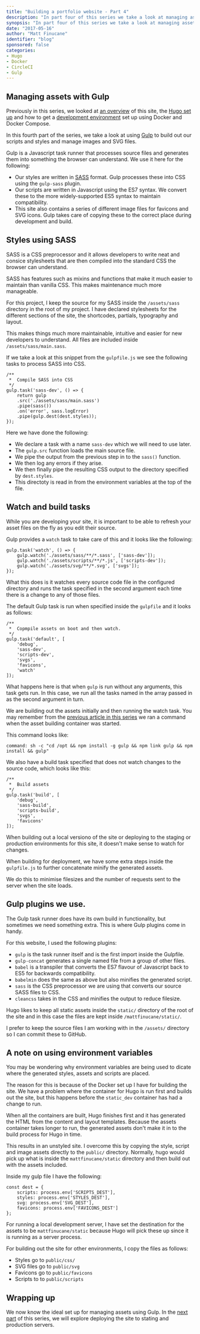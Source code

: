 ```yaml
---
title: "Building a portfolio website - Part 4"
description: "In part four of this series we take a look at managing assets with Gulp."
synopsis: "In part four of this series we take a look at managing assets with Gulp."
date: "2017-05-16"
author: "Matt Finucane"
identifier: "blog"
sponsored: false
categories:
- Hugo
- Docker
- CircleCI
- Gulp
---
```


## Managing assets with Gulp
Previously in this series, we looked at [an overview](/blog/building-this-site) of this site, the [Hugo set up](/blog/hugo-setup) and how to get a [development environment](/blog/hugo-docker-setup) set up using Docker and Docker Compose.

In this fourth part of the series, we take a look at using [Gulp](http://gulpjs.com/) to build out our scripts and styles and manage images and SVG files.

Gulp is a Javascript task runner that processes source files and generates them into something the browser can understand. We use it here for the following:

- Our styles are written in [SASS](http://sass-lang.com/) format. Gulp processes these into CSS using the `gulp-sass` plugin.
- Our scripts are written in Javascript using the ES7 syntax. We convert these to the more widely-supported ES5 syntax to maintain compatibility.
- This site also contains a series of different image files for favicons and SVG icons. Gulp takes care of copying these to the correct place during development and build.

## Styles using SASS
SASS is a CSS preprocessor and it allows developers to write neat and consice stylesheets that are then compiled into the standard CSS the browser can understand. 

SASS has features such as mixins and functions that make it much easier to maintain than vanilla CSS. This makes maintenance much more manageable.

For this project, I keep the source for my SASS inside the `/assets/sass` directory in the root of my project. I have declared stylesheets for the different sections of the site, the shortcodes, partials, typography and layout.

This makes things much more maintainable, intuitive and easier for new developers to understand. All files are included inside `/assets/sass/main.sass`.

If we take a look at this snippet from the `gulpfile.js` we see the following tasks to process SASS into CSS.

```
/**
 *	Compile SASS into CSS
 */
gulp.task('sass-dev', () => {
	return gulp
	.src('./assets/sass/main.sass')
	.pipe(sass())
	.on('error', sass.logError)
	.pipe(gulp.dest(dest.styles));
});
```

Here we have done the following:

- We declare a task with a name `sass-dev` which we will need to use later.
- The `gulp.src` function loads the main source file.
- We pipe the output from the previous step in to the `sass()` function.
- We then log any errors if they arise.
- We then finally pipe the resulting CSS output to the directory specified by `dest.styles`. 
- This directoty is read in from the environment variables at the top of the file.

## Watch and build tasks
While you are developing your site, it is important to be able to refresh your asset files on the fly as you edit their source. 

Gulp provides a `watch` task to take care of this and it looks like the following:

```
gulp.task('watch', () => {
	gulp.watch('./assets/sass/**/*.sass', ['sass-dev']);
	gulp.watch('./assets/scripts/**/*.js', ['scripts-dev']);
	gulp.watch('./assets/svg/**/*.svg', ['svgs']);
});
```

What this does is it watches every source code file in the configured directory and runs the task specified in the second argument each time there is a change to any of those files.

The default Gulp task is run when specified inside the `gulpfile` and it looks as follows:

```
/**
 *	Copmpile assets on boot and then watch.
 */
gulp.task('default', [
	'debug',
	'sass-dev',
	'scripts-dev',
	'svgs',
	'favicons',
	'watch'
]);
```

What happens here is that when `gulp` is run without any arguments, this task gets run. In this case, we run all the tasks named in the array passed in as the second argument in turn.

We are building out the assets initially and then running the watch task. You may remember from the [previous article in this series](/blog/hugo-docker-setup) we ran a command when the asset building container was started. 

This command looks like: 
```
command: sh -c "cd /opt && npm install -g gulp && npm link gulp && npm install && gulp"
```

We also have a build task specified that does not watch changes to the source code, which looks like this:

```
/**
 *	Build assets
 */
gulp.task('build', [
	'debug',
	'sass-build',
	'scripts-build',
	'svgs',
	'favicons'
]);
```

When building out a local versiono of the site or deploying to the staging or production environments for this site, it doesn't make sense to watch for changes.

When building for deployment, we have some extra steps inside the `gulpfile.js` to further concatenate minify the generated assets. 

We do this to minimise filesizes and the number of requests sent to the server when the site loads.

## Gulp plugins we use.

The Gulp task runner does have its own build in functionality, but sometimes we need something extra. This is where Gulp plugins come in handy. 

For this website, I used the following plugins:

- `gulp` is the task runner itself and is the first import inside the Gulpfile.
- `gulp-concat` generates a single named file from a group of other files.
- `babel` is a transpiler that converts the ES7 flavour of Javascript back to ES5 for backwards compatibility.
- `babelmin` does the same as above but also minifies the generated script.
- `sass` is the CSS preprocessor we are using that converts our source SASS files to CSS.
- `cleancss` takes in the CSS and minifies the output to reduce filesize.

Hugo likes to keep all static assets inside the `static/` directory of the root of the site and in this case the files are kept inside `/mattfinucane/static/`.

I prefer to keep the source files I am working with in the `/assets/` directory so I can commit these to GitHub.

## A note on using environment variables
You may be wondering why environment variables are being used to dicate where the generated styles, assets and scripts are placed. 

The reason for this is because of the Docker set up I have for building the site. We have a problem where the container for Hugo is run first and builds out the site, but this happens before the `static_dev` container has had a change to run.

When all the containers are built, Hugo finishes first and it has generated the HTML from the content and layout templates. Because the assets container takes longer to run, the generated assets don't make it in to the build process for Hugo in time. 

This results in an unstyled site. I overcome this by copying the style, script and image assets directly to the `public/` directory. Normally, hugo would pick up what is inside the `mattfinucane/static` directory and then build out with the assets included.

Inside my gulp file I have the following:

```
const dest = {
	scripts: process.env['SCRIPTS_DEST'],
	styles: process.env['STYLES_DEST'],
	svg: process.env['SVG_DEST'],
	favicons: process.env['FAVICONS_DEST']
};
```

For running a local development server, I have set the destination for the assets to be `mattfinucane/static` because Hugo will pick these up since it is running as a server process.

For building out the site for other environments, I copy the files as follows:

- Styles go to `public/css/`
- SVG files go to `public/svg` 
- Favicons go to `public/favicons`
- Scripts to to `public/scripts`

## Wrapping up
We now know the ideal set up for managing assets using Gulp. In the [next part](/blog/hugo-deployment) of this series, we will explore deploying the site to stating and production servers.

